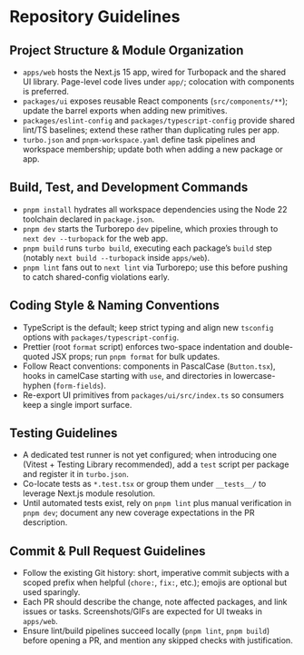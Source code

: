 # Repository Guidelines

## Project Structure & Module Organization
- `apps/web` hosts the Next.js 15 app, wired for Turbopack and the shared UI library. Page-level code lives under `app/`; colocation with components is preferred.
- `packages/ui` exposes reusable React components (`src/components/**`); update the barrel exports when adding new primitives.
- `packages/eslint-config` and `packages/typescript-config` provide shared lint/TS baselines; extend these rather than duplicating rules per app.
- `turbo.json` and `pnpm-workspace.yaml` define task pipelines and workspace membership; update both when adding a new package or app.

## Build, Test, and Development Commands
- `pnpm install` hydrates all workspace dependencies using the Node 22 toolchain declared in `package.json`.
- `pnpm dev` starts the Turborepo `dev` pipeline, which proxies through to `next dev --turbopack` for the web app.
- `pnpm build` runs `turbo build`, executing each package’s `build` step (notably `next build --turbopack` inside `apps/web`).
- `pnpm lint` fans out to `next lint` via Turborepo; use this before pushing to catch shared-config violations early.

## Coding Style & Naming Conventions
- TypeScript is the default; keep strict typing and align new `tsconfig` options with `packages/typescript-config`.
- Prettier (root `format` script) enforces two-space indentation and double-quoted JSX props; run `pnpm format` for bulk updates.
- Follow React conventions: components in PascalCase (`Button.tsx`), hooks in camelCase starting with `use`, and directories in lowercase-hyphen (`form-fields`).
- Re-export UI primitives from `packages/ui/src/index.ts` so consumers keep a single import surface.

## Testing Guidelines
- A dedicated test runner is not yet configured; when introducing one (Vitest + Testing Library recommended), add a `test` script per package and register it in `turbo.json`.
- Co-locate tests as `*.test.tsx` or group them under `__tests__/` to leverage Next.js module resolution.
- Until automated tests exist, rely on `pnpm lint` plus manual verification in `pnpm dev`; document any new coverage expectations in the PR description.

## Commit & Pull Request Guidelines
- Follow the existing Git history: short, imperative commit subjects with a scoped prefix when helpful (`chore:`, `fix:`, etc.); emojis are optional but used sparingly.
- Each PR should describe the change, note affected packages, and link issues or tasks. Screenshots/GIFs are expected for UI tweaks in `apps/web`.
- Ensure lint/build pipelines succeed locally (`pnpm lint`, `pnpm build`) before opening a PR, and mention any skipped checks with justification.
